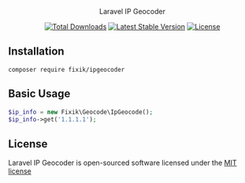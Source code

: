 <p align="center">Laravel IP Geocoder</p>

<p align="center">
<a href="https://packagist.org/packages/fixik/ipgeocoder"><img src="https://poser.pugx.org/fixik/ipgeocoder/d/total.svg" alt="Total Downloads"></a>
<a href="https://packagist.org/packages/fixik/ipgeocoder"><img src="https://poser.pugx.org/fixik/ipgeocoder/v/stable.svg" alt="Latest Stable Version"></a>
<a href="https://packagist.org/packages/fixik/ipgeocoder"><img src="https://poser.pugx.org/fixik/ipgeocoder/license.svg" alt="License"></a>
</p>

## Installation

`composer require fixik/ipgeocoder`

## Basic Usage

```php
$ip_info = new Fixik\Geocode\IpGeocode();
$ip_info->get('1.1.1.1');
```

## License

Laravel IP Geocoder is open-sourced software licensed under the [MIT license](http://opensource.org/licenses/MIT)
